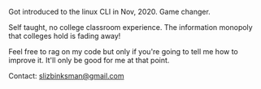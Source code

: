 Got introduced to the linux CLI in Nov, 2020. Game changer.

Self taught, no college classroom experience. The information monopoly that colleges hold is fading away!

Feel free to rag on my code but only if you're going to tell me how to improve it. It'll only be good for me at that point.

Contact: slizbinksman@gmail.com

